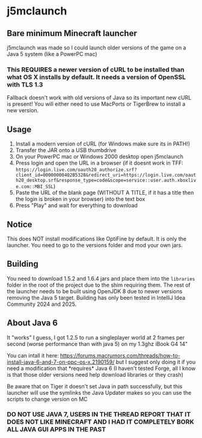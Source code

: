 # j5mclaunch
## Bare minimum Minecraft launcher

j5mclaunch was made so I could launch older versions of the game on a Java 5 system (like a PowerPC mac)

### This REQUIRES a newer version of cURL to be installed than what OS X installs by default. It needs a version of OpenSSL with TLS 1.3

Fallback doesn't work with old versions of Java so its important new cURL is present! You will either need to use MacPorts or TigerBrew to install a new version.

## Usage
1. Install a modern version of cURL (for Windows make sure its in PATH!)
2. Transfer the JAR onto a USB thumbdrive
3. On your PowerPC mac or Windows 2000 desktop open j5mclaunch
4. Press login and open the URL in a browser (if it doesnt work in TFF: `https://login.live.com/oauth20_authorize.srf?client_id=00000000402B5328&redirect_uri=https://login.live.com/oauth20_desktop.srf&response_type=code&scope=service::user.auth.xboxlive.com::MBI_SSL`)
5. Paste the URL of the blank page (WITHOUT A TITLE, if it has a title then the login is broken in your browser) into the text box
6. Press "Play" and wait for everything to download

## Notice

This does NOT install modifications like OptiFine by default. It is only the launcher. You need to go to the versions folder and mod your own jars.

## Building

You need to download 1.5.2 and 1.6.4 jars and place them into the `libraries` folder in the root of the project due to the shim requiring them. The rest of the launcher needs to be built using OpenJDK 8 due to newer versions removing the Java 5 target. Building has only been tested in IntelliJ Idea Community 2024 and 2025.

## About Java 6

It "works" I guess, I got 1.2.5 to run a singleplayer world at 2 frames per second (worse performance than with java 5) on my 1.3ghz iBook G4 14"

You can intall it here: https://forums.macrumors.com/threads/how-to-install-java-6-and-7-on-ppc-os-x.2190159/ but I suggest only doing it if you need a modification that \*requires\* Java 6 (I haven't tested Forge, all I know is that those older versions need help download libraries or they crash)

Be aware that on Tiger it doesn't set Java in path successfully, but this launcher will use the symlinks the Java Updater makes so you can use the scripts to change version on MC

### DO NOT USE JAVA 7, USERS IN THE THREAD REPORT THAT IT DOES NOT LIKE MINECRAFT AND I HAD IT COMPLETELY BORK ALL JAVA GUI APPS IN THE PAST
